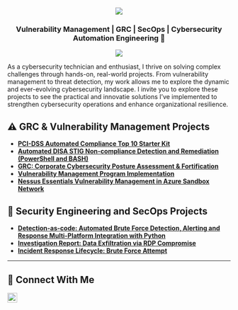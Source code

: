 <h1 align="center">
    <img src="https://readme-typing-svg.herokuapp.com/?font=Fira+Code&size=35&center=true&vCenter=true&width=500&height=70&duration=2000&lines=Hello.;+I'm+Gregory+Sewalt.;" />
</h1>

<h3 align="center">Vulnerability Management | GRC | SecOps | Cybersecurity Automation Engineering 🔐</h3>

<div align="center">
    <a href="https://www.linkedin.com/in/gregory-sewalt-24942657"><img src="https://img.shields.io/badge/-LinkedIn-0072b1?&style=for-the-badge&logo=linkedin&logoColor=white" /></a>
</div>

As a cybersecurity technician and enthusiast, I thrive on solving complex challenges through hands-on, real-world projects. From vulnerability management to threat detection, my work allows me to explore the dynamic and ever-evolving cybersecurity landscape. I invite you to explore these projects to see the practical and innovatie solutions I’ve implemented to strengthen cybersecurity operations and enhance organizational resilience.


## ⚠️ GRC & Vulnerability Management Projects

- **[PCI-DSS Automated Compliance Top 10 Starter Kit](https://github.com/gsewalt/pci-dss-starter-pack)**
- **[Automated DISA STIG Non-compliance Detection and Remediation (PowerShell and BASH)](https://github.com/gsewalt/programmatic-vulnerability-remediations)**
- **[GRC: Corporate Cybersecurity Posture Assessment & Fortification](https://github.com/gsewalt/grc-corporate-cs-assessment-nist-scf)**
- **[Vulnerability Management Program Implementation](https://github.com/gsewalt/vulnerability-management-program)**
- **[Nessus Essentials Vulnerability Management in Azure Sandbox Network](https://github.com/gsewalt/nessus-essentials-vulnerability-management)**


## 🚨 Security Engineering and SecOps Projects

- **[Detection-as-code: Automated Brute Force Detection, Alerting and Response Multi-Platform Integration with Python](https://github.com/gsewalt/dac-brute-force-python)**
- **[Investigation Report: Data Exfiltration via RDP Compromise](https://github.com/gsewalt/threat-hunt-RDP-to-exfiltration)**
- **[Incident Response Lifecycle: Brute Force Attempt](https://github.com/gsewalt/incident-response-brute-force-attempt)**

<hr/>

## 🤳 Connect With Me


[<img align="left" alt="___________ | LinkedIn" width="22px" src="https://cdn.jsdelivr.net/npm/simple-icons@v3/icons/linkedin.svg" />][linkedin]



[linkedin]: https://linkedin.com/in/gregory-sewalt-24942657

<!--
<img width="35" alt="image" src="https://github.com/user-attachments/assets/2f41c7cd-5ea8-4475-b451-a37161b6c3fb"> 
<img width="35" alt="image" src="https://github.com/user-attachments/assets/77649969-9910-4994-8b96-74a116cfb2a8">
-->
